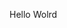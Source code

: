 Hello Wolrd




















































































































































































































































































































































































































































































































































































































































































































































































































































































































































































































































































































































































































































































































































































































































































































































































































































































































































































































































































































































































































































































































































































































































































































































































































































































































































































































































































































































































































































































































































































































































































































































































































































































































































































































































































































